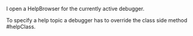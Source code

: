 I open a HelpBrowser for the currently active debugger.

To specify a help topic a debugger has to override the class side method #helpClass.